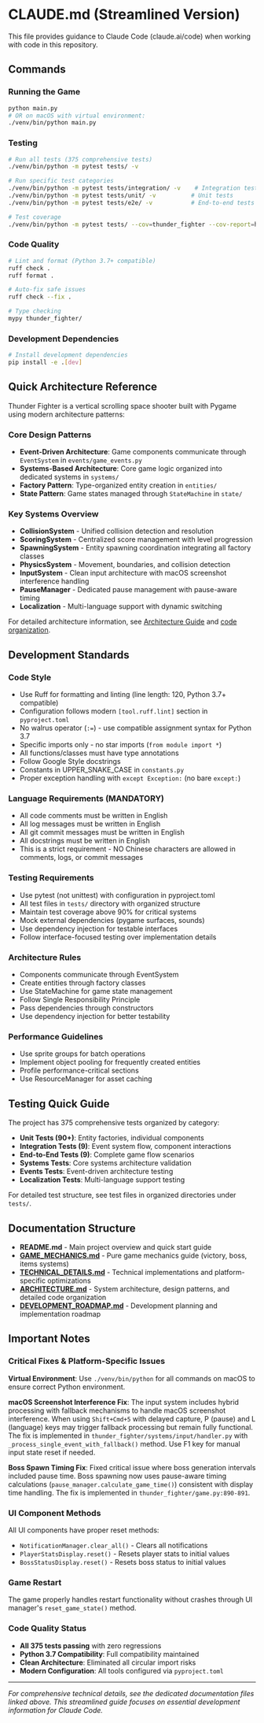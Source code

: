 # CLAUDE.md (Streamlined Version)

This file provides guidance to Claude Code (claude.ai/code) when working with code in this repository.

## Commands

### Running the Game
```bash
python main.py
# OR on macOS with virtual environment:
./venv/bin/python main.py
```

### Testing
```bash
# Run all tests (375 comprehensive tests)
./venv/bin/python -m pytest tests/ -v

# Run specific test categories
./venv/bin/python -m pytest tests/integration/ -v    # Integration tests
./venv/bin/python -m pytest tests/unit/ -v          # Unit tests
./venv/bin/python -m pytest tests/e2e/ -v           # End-to-end tests

# Test coverage
./venv/bin/python -m pytest tests/ --cov=thunder_fighter --cov-report=html
```

### Code Quality
```bash
# Lint and format (Python 3.7+ compatible)
ruff check .
ruff format .

# Auto-fix safe issues
ruff check --fix .

# Type checking
mypy thunder_fighter/
```

### Development Dependencies
```bash
# Install development dependencies
pip install -e .[dev]
```

## Quick Architecture Reference

Thunder Fighter is a vertical scrolling space shooter built with Pygame using modern architecture patterns:

### Core Design Patterns
- **Event-Driven Architecture**: Game components communicate through `EventSystem` in `events/game_events.py`
- **Systems-Based Architecture**: Core game logic organized into dedicated systems in `systems/`
- **Factory Pattern**: Type-organized entity creation in `entities/`
- **State Pattern**: Game states managed through `StateMachine` in `state/`

### Key Systems Overview
- **CollisionSystem** - Unified collision detection and resolution
- **ScoringSystem** - Centralized score management with level progression
- **SpawningSystem** - Entity spawning coordination integrating all factory classes
- **PhysicsSystem** - Movement, boundaries, and collision detection
- **InputSystem** - Clean input architecture with macOS screenshot interference handling
- **PauseManager** - Dedicated pause management with pause-aware timing
- **Localization** - Multi-language support with dynamic switching

For detailed architecture information, see [Architecture Guide](docs/ARCHITECTURE.md) and [code organization](docs/ARCHITECTURE.md#code-organization).

## Development Standards

### Code Style
- Use Ruff for formatting and linting (line length: 120, Python 3.7+ compatible)
- Configuration follows modern `[tool.ruff.lint]` section in `pyproject.toml`
- No walrus operator (`:=`) - use compatible assignment syntax for Python 3.7
- Specific imports only - no star imports (`from module import *`)
- All functions/classes must have type annotations
- Follow Google Style docstrings
- Constants in UPPER_SNAKE_CASE in `constants.py`
- Proper exception handling with `except Exception:` (no bare `except:`)

### Language Requirements (MANDATORY)
- All code comments must be written in English
- All log messages must be written in English
- All git commit messages must be written in English
- All docstrings must be written in English
- This is a strict requirement - NO Chinese characters are allowed in comments, logs, or commit messages

### Testing Requirements
- Use pytest (not unittest) with configuration in pyproject.toml
- All test files in `tests/` directory with organized structure
- Maintain test coverage above 90% for critical systems
- Mock external dependencies (pygame surfaces, sounds) 
- Use dependency injection for testable interfaces
- Follow interface-focused testing over implementation details

### Architecture Rules
- Components communicate through EventSystem
- Create entities through factory classes
- Use StateMachine for game state management
- Follow Single Responsibility Principle
- Pass dependencies through constructors
- Use dependency injection for better testability

### Performance Guidelines
- Use sprite groups for batch operations
- Implement object pooling for frequently created entities
- Profile performance-critical sections
- Use ResourceManager for asset caching

## Testing Quick Guide

The project has 375 comprehensive tests organized by category:
- **Unit Tests (90+)**: Entity factories, individual components
- **Integration Tests (9)**: Event system flow, component interactions
- **End-to-End Tests (9)**: Complete game flow scenarios
- **Systems Tests**: Core systems architecture validation
- **Events Tests**: Event-driven architecture testing
- **Localization Tests**: Multi-language support testing

For detailed test structure, see test files in organized directories under `tests/`.

## Documentation Structure

- **README.md** - Main project overview and quick start guide
- **[GAME_MECHANICS.md](docs/GAME_MECHANICS.md)** - Pure game mechanics guide (victory, boss, items systems)
- **[TECHNICAL_DETAILS.md](docs/TECHNICAL_DETAILS.md)** - Technical implementations and platform-specific optimizations
- **[ARCHITECTURE.md](docs/ARCHITECTURE.md)** - System architecture, design patterns, and detailed code organization
- **[DEVELOPMENT_ROADMAP.md](docs/DEVELOPMENT_ROADMAP.md)** - Development planning and implementation roadmap

## Important Notes

### Critical Fixes & Platform-Specific Issues

**Virtual Environment**: Use `./venv/bin/python` for all commands on macOS to ensure correct Python environment.

**macOS Screenshot Interference Fix**: The input system includes hybrid processing with fallback mechanisms to handle macOS screenshot interference. When using `Shift+Cmd+5` with delayed capture, P (pause) and L (language) keys may trigger fallback processing but remain fully functional. The fix is implemented in `thunder_fighter/systems/input/handler.py` with `_process_single_event_with_fallback()` method. Use F1 key for manual input state reset if needed.

**Boss Spawn Timing Fix**: Fixed critical issue where boss generation intervals included pause time. Boss spawning now uses pause-aware timing calculations (`pause_manager.calculate_game_time()`) consistent with display time handling. The fix is implemented in `thunder_fighter/game.py:890-891`.

### UI Component Methods
All UI components have proper reset methods:
- `NotificationManager.clear_all()` - Clears all notifications
- `PlayerStatsDisplay.reset()` - Resets player stats to initial values
- `BossStatusDisplay.reset()` - Resets boss status to initial values

### Game Restart
The game properly handles restart functionality without crashes through UI manager's `reset_game_state()` method.

### Code Quality Status
- **All 375 tests passing** with zero regressions
- **Python 3.7 Compatibility**: Full compatibility maintained
- **Clean Architecture**: Eliminated all circular import risks
- **Modern Configuration**: All tools configured via `pyproject.toml`

---

*For comprehensive technical details, see the dedicated documentation files linked above. This streamlined guide focuses on essential development information for Claude Code.*